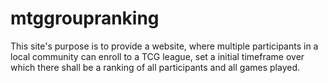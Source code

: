 # mtggroupranking
This site's purpose is to provide a website, where multiple participants in a local community can enroll to a TCG league, set
a initial timeframe over which there shall be a ranking of all participants and all games played.
